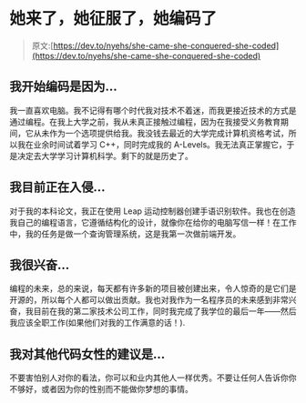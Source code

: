 # 她来了，她征服了，她编码了

> 原文:[https://dev.to/nyehs/she-came-she-conquered-she-coded](https://dev.to/nyehs/she-came-she-conquered-she-coded)

## [](#i-began-coding-because)我开始编码是因为...

我一直喜欢电脑。我不记得有哪个时代我对技术不着迷，而我更接近技术的方式是通过编程。在我上大学之前，我从未真正接触过编程，因为在我接受义务教育期间，它从未作为一个选项提供给我。我没钱去最近的大学完成计算机资格考试，所以我在业余时间试着学习 C++，同时完成我的 A-Levels。我无法真正掌握它，于是决定去大学学习计算机科学。剩下的就是历史了。

## [](#im-currently-hacking-on)我目前正在入侵...

对于我的本科论文，我正在使用 Leap 运动控制器创建手语识别软件。我也在创造我自己的编程语言，它遵循结构化的设计，就像你在给你的电脑写信一样！在工作中，我的任务是做一个查询管理系统，这是我第一次做前端开发。

## [](#im-excited-about)我很兴奋...

编程的未来，总的来说，每天都有许多新的项目被创建出来，令人惊奇的是它们是开源的，所以每个人都可以做出贡献。我也对我作为一名程序员的未来感到非常兴奋，我目前在我的第二家技术公司工作，同时我完成了我学位的最后一年——然后我应该全职工作(如果他们对我的工作满意的话！).

## [](#my-advice-for-other-women-who-code-is)我对其他代码女性的建议是...

不要害怕别人对你的看法，你可以和业内其他人一样优秀。不要让任何人告诉你你不够好，或者因为你的性别而不能做你梦想的事情。